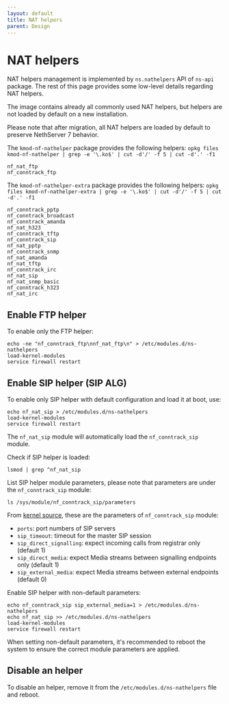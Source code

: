 ```yaml
---
layout: default
title: NAT helpers
parent: Design
---
```


# NAT helpers

NAT helpers management is implemented by `ns.nathelpers` API of `ns-api` package. The rest of this page provides some low-level details regarding NAT helpers.

The image contains already all commonly used NAT helpers,
but helpers are not loaded by default on a new installation.

Please note that after migration, all NAT helpers are loaded
by default to preserve NethServer 7 behavior.

The `kmod-nf-nathelper` package provides the following helpers:
`opkg files kmod-nf-nathelper | grep -e '\.ko$' | cut -d'/' -f 5 | cut -d'.' -f1`
```
nf_nat_ftp
nf_conntrack_ftp
```

The `kmod-nf-nathelper-extra` package provides the following helpers:
`opkg files kmod-nf-nathelper-extra | grep -e '\.ko$' | cut -d'/' -f 5 | cut -d'.' -f1`
```
nf_conntrack_pptp
nf_conntrack_broadcast
nf_conntrack_amanda
nf_nat_h323
nf_conntrack_tftp
nf_conntrack_sip
nf_nat_pptp
nf_conntrack_snmp
nf_nat_amanda
nf_nat_tftp
nf_conntrack_irc
nf_nat_sip
nf_nat_snmp_basic
nf_conntrack_h323
nf_nat_irc
```

## Enable FTP helper

To enable only the FTP helper:
```
echo -ne "nf_conntrack_ftp\nnf_nat_ftp\n" > /etc/modules.d/ns-nathelpers
load-kernel-modules
service firewall restart
```

## Enable SIP helper (SIP ALG)

To enable only SIP helper with default configuration and load it at boot, use:
```
echo nf_nat_sip > /etc/modules.d/ns-nathelpers
load-kernel-modules
service firewall restart
```
The `nf_nat_sip` module will automatically load the `nf_conntrack_sip` module.

Check if SIP helper is loaded:
```
lsmod | grep ^nf_nat_sip
```

List SIP helper module parameters, please note that parameters are under the `nf_conntrack_sip` module:
```
ls /sys/module/nf_conntrack_sip/parameters
```

From [kernel source](https://github.com/torvalds/linux/blob/v5.10/net/netfilter/nf_conntrack_sip.c), these are the parameters of `nf_conntrack_sip` module:
- `ports`: port numbers of SIP servers
- `sip_timeout`: timeout for the master SIP session
- `sip_direct_signalling`: expect incoming calls from registrar only (default 1)
- `sip_direct_media`: expect Media streams between signalling endpoints only (default 1)
- `sip_external_media`: expect Media streams between external endpoints (default 0)


Enable SIP helper with non-default parameters:
```
echo nf_conntrack_sip sip_external_media=1 > /etc/modules.d/ns-nathelpers
echo nf_nat_sip >> /etc/modules.d/ns-nathelpers
load-kernel-modules
service firewall restart
```

When setting non-default parameters, it's recommended to reboot the system to ensure the correct module parameters are applied.

## Disable an helper

To disable an helper, remove it from the `/etc/modules.d/ns-nathelpers` file and reboot.
